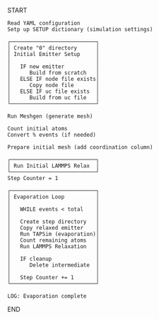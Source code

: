 START

    Read YAML configuration
    Setp up SETUP dictionary (simulation settings)

    ┌───────────────────────────┐
    │ Create "0" directory      │
    │ Initial Emitter Setup     │
    │                           │
    │   IF new emitter          │
    │      Build from scratch   │
    │   ELSE IF node file exists│
    │      Copy node file       │
    │   ELSE IF uc file exists  │
    │      Build from uc file   │
    └───────────────────────────┘

    Run Meshgen (generate mesh)

    Count initial atoms
    Convert % events (if needed)

    Prepare initial mesh (add coordination column)

    ┌───────────────────────────┐
    │ Run Initial LAMMPS Relax  │
    └───────────────────────────┘
    Step Counter = 1

    ┌───────────────────────────┐
    │ Evaporation Loop          │
    │                           │
    │   WHILE events < total    │
    │                           │
    │   Create step directory   │
    │   Copy relaxed emitter    │
    │   Run TAPSim (evaporation)│
    │   Count remaining atoms   │
    │   Run LAMMPS Relaxation   │
    │                           │
    │   IF cleanup              │
    │      Delete intermediate  │
    │                           │
    │   Step Counter += 1       │
    └───────────────────────────┘

    LOG: Evaporation complete

END
